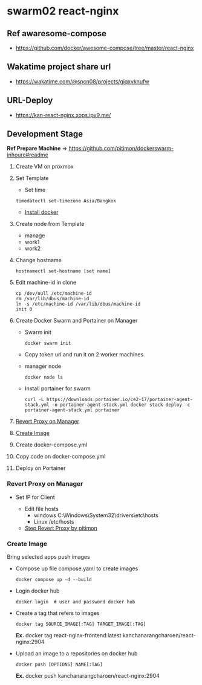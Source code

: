 # swarm02 react-nginx
## Ref awaresome-compose
- https://github.com/docker/awesome-compose/tree/master/react-nginx
## Wakatime project share url 
- https://wakatime.com/@spcn08/projects/giqxvknufw
## URL-Deploy
- https://kan-react-nginx.xops.ipv9.me/

## Development Stage
**Ref Prepare Machine** => https://github.com/pitimon/dockerswarm-inhoure#readme
1. Create VM on proxmox
2. Set Template
    - Set time
     ```
    timedatectl set-timezone Asia/Bangkok
    ```
    - [Install docker](https://docs.docker.com/engine/install/ubuntu/)
3. Create node from Template
    - manage
    - work1
    - work2
4. Change hostname
    ```
    hostnamectl set-hostname [set name] 
    ```
5. Edit machine-id in clone
    ```
    cp /dev/null /etc/machine-id
    rm /var/lib/dbus/machine-id
    ln -s /etc/machine-id /var/lib/dbus/machine-id
    init 0
    ```

6. Create Docker Swarm and Portainer on Manager
    - Swarm init

        ```
        docker swarm init 
        ```    
    - Copy token url and run it on 2 worker machines
    - manager node

        ```
        docker node ls
        ```    
    - Install portainer for swarm

        ```
        curl -L https://downloads.portainer.io/ce2-17/portainer-agent-stack.yml -o portainer-agent-stack.yml docker stack deploy -c portainer-agent-stack.yml portainer
        ```

7. [Revert Proxy on Manager](#revert-proxy-on-manager)
8. [Create Image](#create-image)
9. Create docker-compose.yml
10. Copy code on docker-compose.yml
11. Deploy on Portainer

### Revert Proxy on Manager
- Set IP for Client

    - Edit file hosts
        - windows C:\Windows\System32\drivers\etc\hosts
        - Linux /etc/hosts
     - [Step Revert Proxy by pitimon](https://github.com/pitimon/dockerswarm-inhoure/tree/main/ep03-traefik)
### Create Image
Bring selected apps push images 
- Compose up file compose.yaml to create images 
    ```
    docker compose up -d --build
    ```
- Login docker hub
    ```
    docker login  # user and password docker hub
    ```
- Create a tag that refers to images 
    ```
    docker tag SOURCE_IMAGE[:TAG] TARGET_IMAGE[:TAG]
    ```

    **Ex.** docker tag react-nginx-frontend:latest kanchanarangcharoen/react-nginx:2904
- Upload an image to a repositories on docker hub
    ```
    docker push [OPTIONS] NAME[:TAG]
    ```
    **Ex.** docker push kanchanarangcharoen/react-nginx:2904


